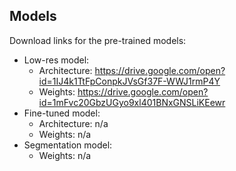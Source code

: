 ## Models
Download links for the pre-trained models:
- Low-res model:
  - Architecture: https://drive.google.com/open?id=1IJ4k1TtFpConpkJVsGf37F-WWJ1rmP4Y
  - Weights: https://drive.google.com/open?id=1mFvc20GbzUGyo9xl401BNxGNSLiKEewr
- Fine-tuned model:
  - Architecture: n/a
  - Weights: n/a
- Segmentation model:
  - Weights: n/a

